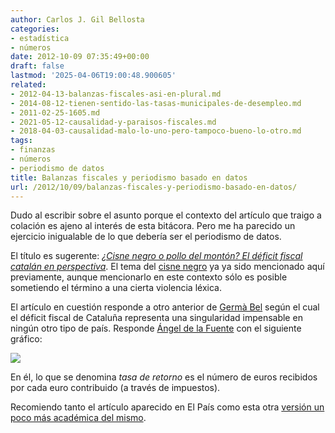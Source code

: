```yaml
---
author: Carlos J. Gil Bellosta
categories:
- estadística
- números
date: 2012-10-09 07:35:49+00:00
draft: false
lastmod: '2025-04-06T19:00:48.900605'
related:
- 2012-04-13-balanzas-fiscales-asi-en-plural.md
- 2014-08-12-tienen-sentido-las-tasas-municipales-de-desempleo.md
- 2011-02-25-1605.md
- 2021-05-12-causalidad-y-paraisos-fiscales.md
- 2018-04-03-causalidad-malo-lo-uno-pero-tampoco-bueno-lo-otro.md
tags:
- finanzas
- números
- periodismo de datos
title: Balanzas fiscales y periodismo basado en datos
url: /2012/10/09/balanzas-fiscales-y-periodismo-basado-en-datos/
---
```


Dudo al escribir sobre el asunto porque el contexto del artículo que traigo a colación es ajeno al interés de esta bitácora. Pero me ha parecido un ejercicio inigualable de lo que debería ser el periodismo de datos.

El título es sugerente: _[¿Cisne negro o pollo del montón? El déficit fiscal catalán en perspectiva](http://economia.elpais.com/economia/2012/10/05/actualidad/1349467455_178571.html)_. El tema del [cisne negro](https://datanalytics.com/2011/07/15/nassim-taleb-y-el-problema-de-la-inferencia/) ya ya sido mencionado aquí previamente, aunque mencionarlo en este contexto sólo es posible sometiendo el término a una cierta violencia léxica.

El artículo en cuestión responde a otro anterior de [Germà Bel](https://datanalytics.com/2012/03/28/contrafactualidad-radial/) según el cual el déficit fiscal de Cataluña representa una singularidad impensable en ningún otro tipo de país. Responde [Ángel de la Fuente](http://www.iae.csic.es/investigadorPersonalAbout.php?idinvestigador=14&lang=ing) con el siguiente gráfico:

![](/wp-uploads/2012/10/balanza_fiscal_cataluna_eeuu.png#center)

En él, lo que se denomina _tasa de retorno_ es el número de euros recibidos por cada euro contribuido (a través de impuestos).

Recomiendo tanto el artículo aparecido en El País como esta otra [versión un poco más académica del mismo](http://ideas.repec.org/p/aub/autbar/914.12.html).